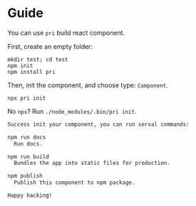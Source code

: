 # Guide

You can use `pri` build react component.

First, create an empty folder:

```shell
mkdir test; cd test
npm init
npm install pri
```

Then, init the component, and choose type: `Component`.

```shell
npx pri init
```

No `npx`? Run `./node_modules/.bin/pri init`.

```bash
Success init your component, you can run serval commands:

npm run docs
  Run docs.

npm run build
  Bundles the app into static files for production.

npm publish
  Publish this component to npm package.

Happy hacking!
```
